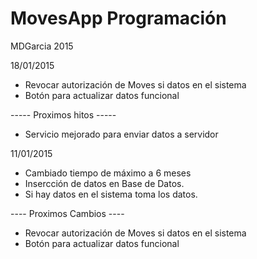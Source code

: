 # MovesApp Programación
MDGarcia 2015


18/01/2015

* Revocar autorización de Moves si datos en el sistema
* Botón para actualizar datos funcional

 ----- Proximos hitos -----
* Servicio mejorado para enviar datos a servidor

11/01/2015
* Cambiado tiempo de máximo a 6 meses
* Insercción de datos en Base de Datos.
* Si hay datos en el sistema toma los datos.

---- Proximos Cambios ----
* Revocar autorización de Moves si datos en el sistema
* Botón para actualizar datos funcional
